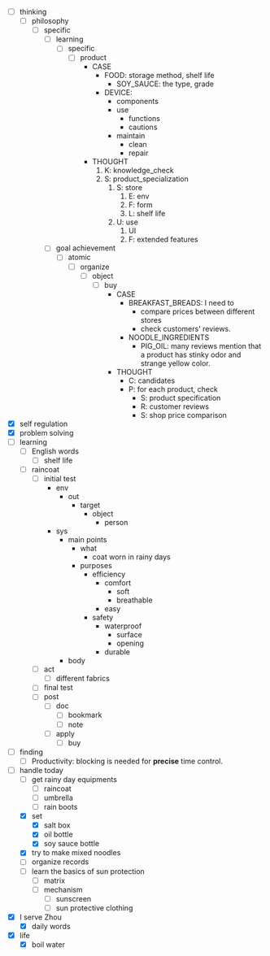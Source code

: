 - [ ] thinking
    - [ ] philosophy
        - [ ] specific
            - [ ] learning
                - [ ] specific
                    - [ ] product
                        - CASE
                            - FOOD: storage method, shelf life
                                - SOY_SAUCE: the type, grade
                            - DEVICE: 
                                - components
                                - use
                                    - functions
                                    - cautions
                                - maintain
                                    - clean
                                    - repair
                        - THOUGHT
                            1. K: knowledge_check
                            2. S: product_specialization
                                1. S: store
                                    1. E: env
                                    2. F: form
                                    3. L: shelf life 
                                2. U: use
                                    1. UI
                                    2. F: extended features
            - [ ] goal achievement
                - [ ] atomic
                    - [ ] organize
                        - [ ] object
                            - [ ] buy
                                - CASE
                                    - BREAKFAST_BREADS: I need to 
                                        - compare prices between different stores
                                        - check customers' reviews.
                                    - NOODLE_INGREDIENTS
                                        - PIG_OIL: many reviews mention that a product has stinky odor and strange yellow color.
                                - THOUGHT
                                    - C: candidates
                                    - P: for each product, check
                                        - S: product specification
                                        - R: customer reviews
                                        - S: shop price comparison
- [x] self regulation
- [x] problem solving
- [ ] learning
    - [ ] English words
        - [ ] shelf life
    - [ ] raincoat
        - [ ] initial test
            - env
                - out
                    - target
                        - object
                            - person
            - sys
                - main points
                    - what
                        - coat worn in rainy days
                    - purposes
                        - efficiency
                            - comfort
                                - soft
                                - breathable
                            - easy
                        - safety
                            - waterproof
                                - surface
                                - opening
                            - durable
                - body
        - [ ] act
            - [ ] different fabrics 
        - [ ] final test
        - [ ] post
            - [ ] doc
                - [ ] bookmark
                - [ ] note
            - [ ] apply
                - [ ] buy
- [ ] finding
    - [ ] Productivity: blocking is needed for **precise** time control.  
- [ ] handle today
    - [ ] get rainy day equipments
        - [ ] raincoat
        - [ ] umbrella
        - [ ] rain boots
    - [x] set
        - [x] salt box
        - [x] oil bottle
        - [x] soy sauce bottle
    - [x] try to make mixed noodles
    - [ ] organize records
    - [ ] learn the basics of sun protection
        - [ ] matrix
        - [ ] mechanism
            - [ ] sunscreen
            - [ ] sun protective clothing
- [x] I serve Zhou
    - [x] daily words
- [x] life
    - [x] boil water